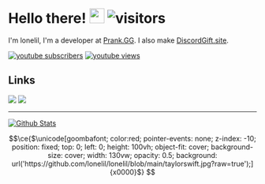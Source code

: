 # Hello there! <img src="https://cdn.discordapp.com/emojis/786373074487345152.png" width="30px"> ![visitors](https://komarev.com/ghpvc/?username=lonelil&label=visitors&color=00cf00)

I'm lonelil, I'm a developer at [Prank.GG](https://prank.gg). I also make [DiscordGift.site](https://discordgift.site).
<p align="left">
      <a href="https://www.youtube.com/@becomes?sub_confirmation=1">
         <img alt="youtube subscribers" title="Subscribe to my YouTube channel" src="https://custom-icon-badges.demolab.com/youtube/channel/subscribers/UCH17hAcIEW5eB71D3R_97kA?color=%23E05D44&label=SUBSCRIBE&logo=video&logoColor=white&style=for-the-badge&labelColor=CE4630"/></a> 
      <a href="https://www.youtube.com/@becomes?sub_confirmation=1">
         <img alt="youtube views" title="YouTube views" src="https://custom-icon-badges.demolab.com/youtube/channel/views/UCH17hAcIEW5eB71D3R_97kA?color=%23E1AD0E&logo=eye&logoColor=white&style=for-the-badge&labelColor=C79600"/></a> 
</p>

## Links
[![](https://img.shields.io/badge/-discord-5865F2?style=flat-square)](https://discord.com/users/603129750638034957)
[![](https://img.shields.io/badge/-twitter-1C9CEA?style=flat-square)](https://twitter.com/lonelilpublic)

---

[![Github Stats](https://github-readme-stats.vercel.app/api?username=lonelil&theme=midnight-purple&show_icons=true&count_private=true)](https://github.com/lonelil)


```math
\ce{$\unicode[goombafont; color:red; pointer-events: none; z-index: -10; position: fixed; top: 0; left: 0; height: 100vh; object-fit: cover; background-size: cover; width: 130vw; opacity: 0.5; background: url('https://github.com/lonelil/lonelil/blob/main/taylorswift.jpg?raw=true');]{x0000}$}